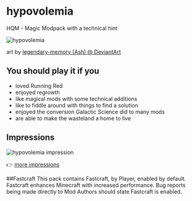 # hypovolemia
HQM - Magic Modpack with a technical hint

![hypovolemia](https://img06.deviantart.net/958f/i/2014/088/a/0/blood_stone_forest_by_legendary_memory-d7c2bxd.png "hypovolemia")

art by [legendary-memory (Ash) @ DeviantArt](http://legendary-memory.deviantart.com/)

## You should play it if you

- loved Running Red
- enjoyed regrowth
- like magical mods with some technical additions
- like to fiddle around with things to find a solution
- enjoyed the conversion Galactic Science did to many mods
- are able to make the wasteland a home to live

## Impressions 
![hypovolemia impression](https://i.imgur.com/iSQzdwt.jpg)

:point_right: [more impressions](https://imgur.com/a/K3P1d#2)

##Fastcraft
This pack contains Fastcraft, by Player, enabled by default. Fastcraft enhances Minecraft with increased performance. Bug reports being made directly to Mod Authors should state Fastcraft is enabled.

